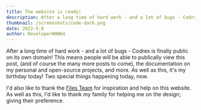 ```yaml
---
title: The website is ready!
description: After a long time of hard work - and a lot of bugs - Codrex is finally public on its own domain!
thumbnail: /screenshots/code-dark.png
date: 2022-5-8
author: DeveloperWOW64
---
```


After a long time of hard work - and a lot of bugs - Codrex is finally public on its own domain! This means people will be able to publically view this post, (and of course the many more posts to come), the documentation on my personal and open-source projects, and more. As well as this, it's my birthday today! Two special things happening today, now.

I'd also like to thank the [Files Team](https://files.community/) for inspiration and help on this website. As well as this, I'd like to thank my family for helping me on the design; giving their preference.

